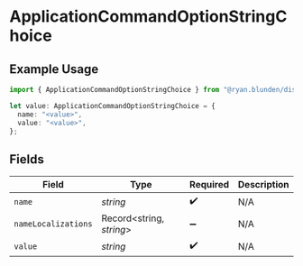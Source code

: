# ApplicationCommandOptionStringChoice

## Example Usage

```typescript
import { ApplicationCommandOptionStringChoice } from "@ryan.blunden/discord/models/components";

let value: ApplicationCommandOptionStringChoice = {
  name: "<value>",
  value: "<value>",
};
```

## Fields

| Field                    | Type                     | Required                 | Description              |
| ------------------------ | ------------------------ | ------------------------ | ------------------------ |
| `name`                   | *string*                 | :heavy_check_mark:       | N/A                      |
| `nameLocalizations`      | Record<string, *string*> | :heavy_minus_sign:       | N/A                      |
| `value`                  | *string*                 | :heavy_check_mark:       | N/A                      |
